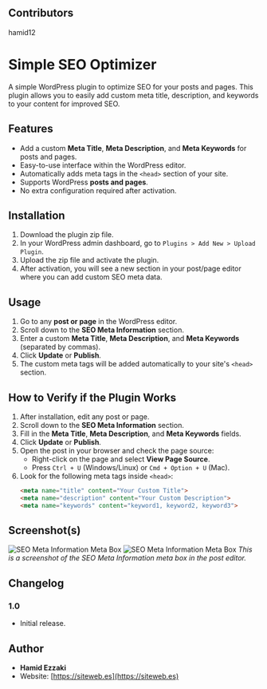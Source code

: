 ## Contributors
hamid12

# Simple SEO Optimizer

A simple WordPress plugin to optimize SEO for your posts and pages. This plugin allows you to easily add custom meta title, description, and keywords to your content for improved SEO.

## Features

- Add a custom **Meta Title**, **Meta Description**, and **Meta Keywords** for posts and pages.
- Easy-to-use interface within the WordPress editor.
- Automatically adds meta tags in the `<head>` section of your site.
- Supports WordPress **posts and pages**.
- No extra configuration required after activation.

## Installation

1. Download the plugin zip file.
2. In your WordPress admin dashboard, go to `Plugins > Add New > Upload Plugin`.
3. Upload the zip file and activate the plugin.
4. After activation, you will see a new section in your post/page editor where you can add custom SEO meta data.

## Usage

1. Go to any **post or page** in the WordPress editor.
2. Scroll down to the **SEO Meta Information** section.
3. Enter a custom **Meta Title**, **Meta Description**, and **Meta Keywords** (separated by commas).
4. Click **Update** or **Publish**.
5. The custom meta tags will be added automatically to your site's `<head>` section.

## How to Verify if the Plugin Works

1. After installation, edit any post or page.
2. Scroll down to the **SEO Meta Information** section.
3. Fill in the **Meta Title**, **Meta Description**, and **Meta Keywords** fields.
4. Click **Update** or **Publish**.
5. Open the post in your browser and check the page source:
   - Right-click on the page and select **View Page Source**.
   - Press `Ctrl + U` (Windows/Linux) or `Cmd + Option + U` (Mac).
6. Look for the following meta tags inside `<head>`:
   ```html
   <meta name="title" content="Your Custom Title">
   <meta name="description" content="Your Custom Description">
   <meta name="keywords" content="keyword1, keyword2, keyword3">


## Screenshot(s)

![SEO Meta Information Meta Box](https://github.com/rohDevellopper/simple-seo-optimizer/blob/master/screenshots/screenshot1.png)
![SEO Meta Information Meta Box](https://github.com/rohDevellopper/simple-seo-optimizer/blob/master/screenshots/screenshot2.png)
*This is a screenshot of the SEO Meta Information meta box in the post editor.*

## Changelog

### 1.0
- Initial release.

## Author

- **Hamid Ezzaki**
- Website: [https://siteweb.es](https://siteweb.es)
